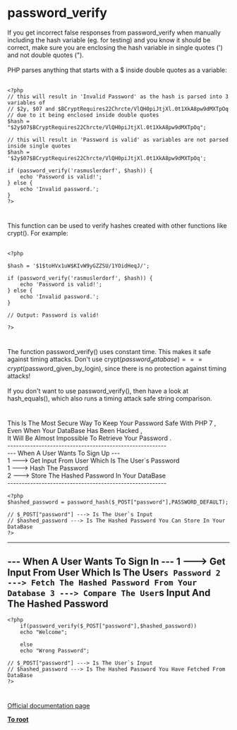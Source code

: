 # password_verify



If you get incorrect false responses from password_verify when manually including the hash variable (eg. for testing) and you know it should be correct, make sure you are enclosing the hash variable in single quotes (&apos;) and not double quotes (").<br><br>PHP parses anything that starts with a $ inside double quotes as a variable:<br><br>

```
<?php
// this will result in 'Invalid Password' as the hash is parsed into 3 variables of
// $2y, $07 and $BCryptRequires22Chrcte/VlQH0piJtjXl.0t1XkA8pw9dMXTpOq
// due to it being enclosed inside double quotes
$hash = "$2y$07$BCryptRequires22Chrcte/VlQH0piJtjXl.0t1XkA8pw9dMXTpOq";

// this will result in 'Password is valid' as variables are not parsed inside single quotes
$hash = '$2y$07$BCryptRequires22Chrcte/VlQH0piJtjXl.0t1XkA8pw9dMXTpOq';

if (password_verify('rasmuslerdorf', $hash)) {
    echo 'Password is valid!';
} else {
    echo 'Invalid password.';
}
?>
```
  

#

This function can be used to verify hashes created with other functions like crypt(). For example:<br><br>

```
<?php

$hash = '$1$toHVx1uW$KIvW9yGZZSU/1YOidHeqJ/';

if (password_verify('rasmuslerdorf', $hash)) {
    echo 'Password is valid!';
} else {
    echo 'Invalid password.';
}

// Output: Password is valid!

?>
```
  

#

The function password_verify() uses constant time. This makes it safe against timing attacks. Don&apos;t use crypt($password_database) === crypt($password_given_by_login), since there is no protection against timing attacks!<br><br>If you don&apos;t want to use password_verify(), then have a look at hash_equals(), which also runs a timing attack safe string comparison.  

#

This Is The Most Secure Way To Keep Your Password Safe With PHP 7 , <br>Even When Your DataBase Has Been Hacked ,<br>It Will Be Almost Impossible To Retrieve Your Password .<br>--------------------------------------------------------<br>--- When A User Wants To Sign Up ---<br>1 ---&gt; Get Input From User Which Is The User`s Password<br>1 ---&gt; Hash The Password<br>2 ---&gt; Store The Hashed Password In Your DataBase<br>--------------------------------------------------------<br>

```
<?php
$hashed_password = password_hash($_POST["password"],PASSWORD_DEFAULT);

// $_POST["password"] ---> Is The User`s Input
// $hashed_password ---> Is The Hashed Password You Can Store In Your DataBase
?>
```

--------------------------------------------------------
--- When A User Wants To Sign In ---
1 ---> Get Input From User Which Is The User`s Password
2 ---> Fetch The Hashed Password From Your Database
3 ---> Compare The User`s Input And The Hashed Password 
--------------------------------------------------------


```
<?php
    if(password_verify($_POST["password"],$hashed_password))
    echo "Welcome"; 

    else
    echo "Wrong Password";

// $_POST["password"] ---> Is The User`s Input
// $hashed_password ---> Is The Hashed Password You Have Fetched From DataBase
?>
```
  

#

[Official documentation page](https://www.php.net/manual/en/function.password-verify.php)

**[To root](/README.md)**